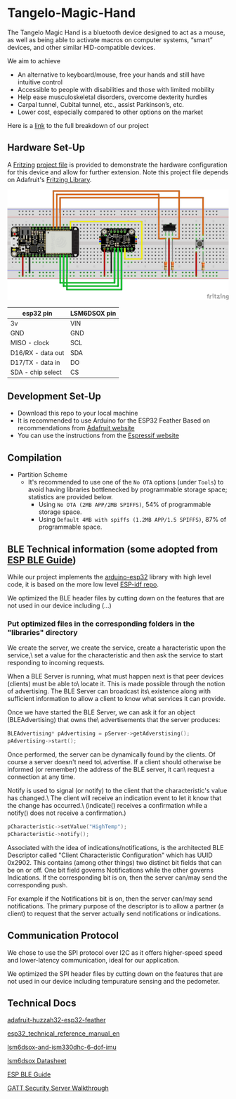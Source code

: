 # Tangelo-Magic-Hand

The Tangelo Magic Hand is a bluetooth device designed to act as a mouse, as well as being able to activate macros on computer systems, “smart” devices, and other similar HID-compatible devices.

We aim to achieve
- An alternative to keyboard/mouse, free your hands and still have intuitive control
- Accessible to people with disabilities and those with limited mobility
- Help ease musculoskeletal disorders, overcome dexterity hurdles 
- Carpal tunnel, Cubital tunnel, etc., assist Parkinson’s, etc.
- Lower cost, especially compared to other options on the market

Here is a [link](https://docs.google.com/presentation/d/1tcinS4h7PuItlyA79dWSSfzN5xG-6EcUMcvodp_LoMc/edit?usp=sharing) to the full breakdown of our project

## Hardware Set-Up

A [Fritzing](https://fritzing.org/) [project file](./docs/tangelo_prototype.fzz) is provided to demonstrate the hardware configuration for this device and allow for further extension.
Note this project file depends on Adafruit's [Fritzing Library](https://github.com/adafruit/Fritzing-Library).

![breadboard](./docs/assets/tangelo_prototype_bb.png)

| esp32 pin         | LSM6DSOX pin |
| ------------------| ------------ |
| 3v                | VIN          |
| GND               | GND          |
| MISO - clock      | SCL          |
| D16/RX - data out | SDA          |
| D17/TX - data in  | DO           |
| SDA - chip select | CS           |

## Development Set-Up

- Download this repo to your local machine
- It is recommended to use Arduino for the ESP32 Feather Based on recommendations from [Adafruit website](https://learn.adafruit.com/adafruit-huzzah32-esp32-feather/using-with-arduino-ide)
- You can use the instructions from the [Espressif website](https://docs.espressif.com/projects/arduino-esp32/en/latest/installing.html)

## Compilation

- Partition Scheme
  - It's recommended to use one of the `No OTA` options (under `Tools`) to avoid having libraries bottlenecked by programmable storage space; statistics are provided below.
    - Using `No OTA (2MB APP/2MB SPIFFS)`, 54% of programmable storage space.
    - Using `Default 4MB with spiffs (1.2MB APP/1.5 SPIFFS)`, 87% of programmable space.

## BLE Technical information (some adopted from [ESP BLE Guide](https://github.com/nkolban/esp32-snippets/blob/master/Documentation/BLE%20C%2B%2B%20Guide.pdf))

While our project implements the [arduino-esp32](https://github.com/espressif/arduino-esp32) library with high level code, it is based on the more low level [ESP-idf repo](https://github.com/espressif/esp-idf).

We optimized the BLE header files by cutting down on the features that are not used in our device including (...)

### Put optimized files in the corresponding folders in the "libraries" directory

We create the server, we create the service, create a haracteristic upon the service,\\
set a value for the characteristic and then ask the service to start responding to incoming requests.

When a BLE Server is running, what must happen next is that peer devices (clients) must be able to\\
locate it. This is made possible through the notion of advertising. The BLE Server can broadcast its\\
existence along with sufficient information to allow a client to know what services it can provide.

Once we have started the BLE Server, we can ask it for an object (BLEAdvertising) that owns the\\
advertisements that the server produces:

```c++
BLEAdvertising* pAdvertising = pServer->getAdverstising();
pAdvertising->start();
```

Once performed, the server can be dynamically found by the clients. Of course a server doesn't need to\\
advertise. If a client should otherwise be informed (or remember) the address of the BLE server, it can\\
request a connection at any time.

Notify is used to signal (or notify) to the client that the characteristic's value has changed.\\
The client will receive an indication event to let it know that the change has occurred.\\
(indicate() receives a confirmation while a notify() does not receive a confirmation.)

```c++
pCharacteristic->setValue("HighTemp");
pCharacteristic->notify();
```

Associated with the idea of indications/notifications, is the architected BLE Descriptor called "Client
Characteristic Configuration" which has UUID 0x2902. This contains (among other things) two distinct
bit fields that can be on or off. One bit field governs Notifications while the other governs Indications.
If the corresponding bit is on, then the server can/may send the corresponding push.

For example if the Notifications bit is on, then the server can/may send notifications. The primary purpose of the
descriptor is to allow a partner (a client) to request that the server actually send notifications or
indications.

## Communication Protocol

We chose to use the SPI protocol over I2C as it offers higher-speed speed and lower-latency communication, ideal for our application.

We optimized the SPI header files by cutting down on the features that are not used in our device including tempurature sensing and the pedometer.

## Technical Docs

[adafruit-huzzah32-esp32-feather](https://cdn-learn.adafruit.com/downloads/pdf/adafruit-huzzah32-esp32-feather.pdf)

[esp32_technical_reference_manual_en](https://www.espressif.com/sites/default/files/documentation/esp32_technical_reference_manual_en.pdf)

[lsm6dsox-and-ism330dhc-6-dof-imu](https://cdn-learn.adafruit.com/downloads/pdf/lsm6dsox-and-ism330dhc-6-dof-imu.pdf)

[lsm6dsox Datasheet](https://www.st.com/resource/en/datasheet/lsm6dsox.pdf)

[ESP BLE Guide](https://github.com/nkolban/esp32-snippets/blob/master/Documentation/BLE%20C%2B%2B%20Guide.pdf)

[GATT Security Server Walkthrough](https://github.com/espressif/esp-idf/blob/master/examples/bluetooth/bluedroid/ble/gatt_security_server/tutorial/Gatt_Security_Server_Example_Walkthrough.md)

